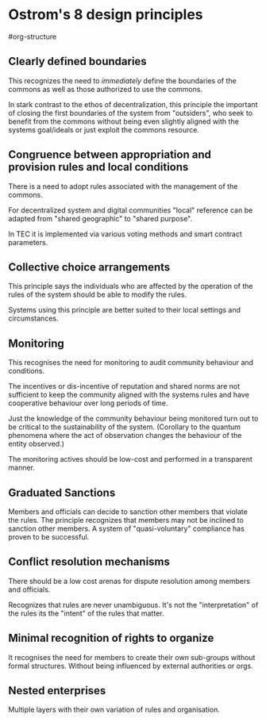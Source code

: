 # Ostrom's 8 design principles
#org-structure

## Clearly defined boundaries
This recognizes the need to *immediately* define the boundaries of the commons as well
 as those authorized to use the commons.

In stark contrast to the ethos of decentralization, this principle the important of closing
the first boundaries of the system from "outsiders", who seek to benefit from the commons
without being even slightly aligned with the systems goal/ideals or just exploit the 
commons resource.

## Congruence between appropriation and provision rules and local conditions
There is a need to adopt rules associated with the management of the commons.

For decentralized system and digital communities "local" reference can be adapted
from "shared geographic" to "shared purpose".

In TEC it is implemented via various voting methods and smart contract parameters.

## Collective choice arrangements

This principle says the individuals who are affected by the operation of the rules
of the system should be able to modify the rules.

Systems using this principle are better suited to their local settings and circumstances.

## Monitoring 

This recognises the need for monitoring to audit community behaviour and conditions.

The incentives or dis-incentive of reputation and shared norms are not sufficient 
to keep the community aligned with the systems rules and have cooperative behaviour
over long periods of time.

Just the knowledge of the community behaviour being monitored turn out to be
critical to the sustainability of the system. (Corollary to the quantum phenomena 
where the act of observation changes the behaviour of the entity observed.)

The monitoring actives should be low-cost and performed in a transparent manner.

## Graduated Sanctions

Members and officials can decide to sanction other members that violate the rules. 
The principle recognizes that members may not be inclined to sanction other members.
A system of "quasi-voluntary" compliance has proven to be successful.

## Conflict resolution mechanisms
There should be a low cost arenas for dispute resolution among members and officials.

Recognizes that rules are never unambiguous. It's not the "interpretation" of the rules
its the "intent" of the rules that matter.

## Minimal recognition of rights to organize

It recognises the need for members to create their own sub-groups without formal structures. 
Without being influenced by external authorities or orgs.

## Nested enterprises

Multiple layers with their own variation of rules and organisation.
